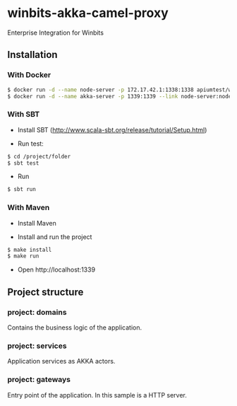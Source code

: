 # winbits-akka-camel-proxy
Enterprise Integration for Winbits

## Installation

### With Docker

```sh
$ docker run -d --name node-server -p 172.17.42.1:1338:1338 apiumtest/winbits-backend-mobile
$ docker run -d --name akka-server -p 1339:1339 --link node-server:node-server apiumtest/winbits-proxy-mobile
```

### With SBT

- Install SBT (http://www.scala-sbt.org/release/tutorial/Setup.html)

- Run test: 
```sh
$ cd /project/folder
$ sbt test
```

- Run
```sh
$ sbt run
```

### With Maven

- Install Maven

- Install and run the project
```sh
$ make install
$ make run
```

- Open
http://localhost:1339

## Project structure

### project: domains

Contains the business logic of the application.

### project: services

Application services as AKKA actors.

### project: gateways

Entry point of the application. In this sample is a HTTP server.
